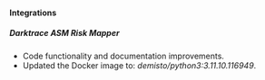 #### Integrations
##### Darktrace ASM Risk Mapper
- Code functionality and documentation improvements.
- Updated the Docker image to: *demisto/python3:3.11.10.116949*.